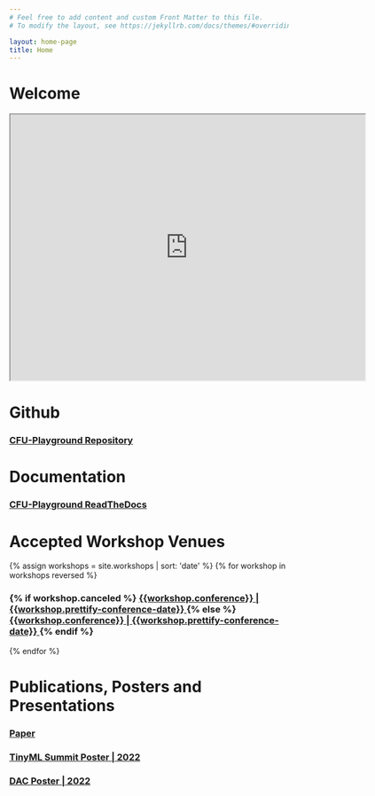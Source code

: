 ```yaml
---
# Feel free to add content and custom Front Matter to this file.
# To modify the layout, see https://jekyllrb.com/docs/themes/#overriding-theme-defaults

layout: home-page
title: Home
---
```


# Welcome
<iframe src="https://drive.google.com/file/d/1l1eUSqSeUHHzTSWsa8wW87NKzPhfnYuy/preview" width="640" height="480" allow="autoplay"></iframe>


# Github
<h3>
  <a href="https://github.com/google/CFU-Playground">
      CFU-Playground Repository
  </a>
</h3>


# Documentation
<h3>
  <a href="https://cfu-playground.readthedocs.io/en/latest/">
      CFU-Playground ReadTheDocs
  </a>
</h3>


# Accepted Workshop Venues
{% assign workshops = site.workshops | sort: 'date' %}
{% for workshop in workshops reversed %}
  <h3>
    {% if workshop.canceled %}
    <a href="{{ workshop.conference-url }} ">
      {{workshop.conference}} | {{workshop.prettify-conference-date}} 
    </a>
    {% else %}
    <a href="{{ workshop.url | prepend: site.baseurl }} ">
      {{workshop.conference}} | {{workshop.prettify-conference-date}} 
    </a>
    {% endif %}
  </h3>
{% endfor %}

# Publications, Posters and Presentations
<h3>
  <a href="https://arxiv.org/abs/2201.01863">
      Paper
  </a>
</h3>
<h3>
  <a href="https://cms.tinyml.org/wp-content/uploads/talks2022/Shvetank-Prakash-SW-tools.pdf">
      TinyML Summit Poster | 2022
  </a>
</h3>
<h3>
  <a href="https://59dac.conference-program.com/presentation/?id=WIP198&sess=sess263">
      DAC Poster | 2022
  </a>
</h3>


<!-- Line Break to leave space at bottom of page for aesthetic-->
<br>

